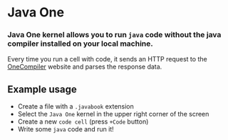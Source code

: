 # Java One

### Java One kernel allows you to run `java` code without the java compiler installed on your local machine.

Every time you run a cell with code, it sends an HTTP request to the [OneCompiler](https://onecompiler.com/java/) website and parses the response data.

## Example usage

- Create a file with a `.javabook` extension
- Select the `Java One` kernel in the upper right corner of the screen
- Create a new `code cell` (press `+Code` button)
- Write some `java` code and run it!
